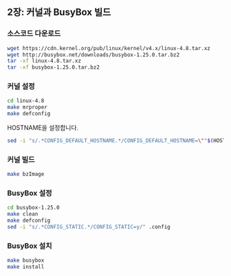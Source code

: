 ## 2장: 커널과 BusyBox 빌드

### **소스코드 다운로드**

```bash
wget https://cdn.kernel.org/pub/linux/kernel/v4.x/linux-4.8.tar.xz
wget http://busybox.net/downloads/busybox-1.25.0.tar.bz2
tar -xf linux-4.8.tar.xz
tar -xf busybox-1.25.0.tar.bz2
```

### **커널 설정**

```bash
cd linux-4.8
make mrproper
make defconfig
```

HOSTNAME을 설정합니다.

```bash
sed -i "s/.*CONFIG_DEFAULT_HOSTNAME.*/CONFIG_DEFAULT_HOSTNAME=\""$(HOSTNAME)"\"/" .config
```

### **커널 빌드**

```bash
make bzImage
```

### **BusyBox 설정**

```bash
cd busybox-1.25.0
make clean
make defconfig
sed -i "s/.*CONFIG_STATIC.*/CONFIG_STATIC=y/" .config
```

### **BusyBox 설치**

```bash
make busybox
make install
```

